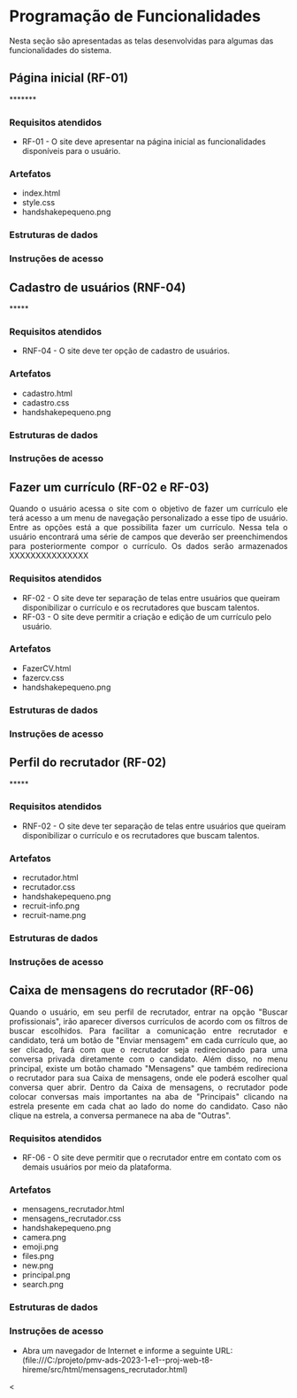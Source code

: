 # Programação de Funcionalidades

Nesta seção são apresentadas as telas desenvolvidas para algumas das funcionalidades do sistema. 

## Página inicial (RF-01)
<div align="justify"> *******
</div>

### Requisitos atendidos
- RF-01 - O site deve apresentar na página inicial as funcionalidades disponíveis para o usuário. 

### Artefatos
- index.html
- style.css
- handshakepequeno.png

### Estruturas de dados

### Instruções de acesso

## Cadastro de usuários (RNF-04)
<div align="justify"> *****
</div>

### Requisitos atendidos
- RNF-04 - O site deve ter opção de cadastro de usuários. 

### Artefatos
- cadastro.html
- cadastro.css
- handshakepequeno.png

### Estruturas de dados

### Instruções de acesso


## Fazer um currículo (RF-02 e RF-03)
<div align="justify"> Quando o usuário acessa o site com o objetivo de fazer um currículo ele terá acesso a um menu de navegação personalizado a esse tipo de usuário. Entre as opções está a que possibilita fazer um currículo. Nessa tela o usuário encontrará uma série de campos que deverão ser preenchimendos para posteriormente compor o currículo. Os dados serão armazenados XXXXXXXXXXXXXXX
</div>

### Requisitos atendidos
- RF-02 - O site deve ter separação de telas entre usuários que queiram disponibilizar o currículo e os recrutadores que buscam talentos. 
- RF-03 - O site deve permitir a criação e edição de um currículo pelo usuário.

### Artefatos
- FazerCV.html
- fazercv.css
- handshakepequeno.png

### Estruturas de dados

### Instruções de acesso


## Perfil do recrutador (RF-02)
<div align="justify"> *****
</div>

### Requisitos atendidos
- RNF-02 - O site deve ter separação de telas entre usuários que queiram disponibilizar o currículo e os recrutadores que buscam talentos. 

### Artefatos
- recrutador.html
- recrutador.css
- handshakepequeno.png
- recruit-info.png
- recruit-name.png

### Estruturas de dados

### Instruções de acesso


## Caixa de mensagens do recrutador (RF-06)
<div align="justify"> Quando o usuário, em seu perfil de recrutador, entrar na opção "Buscar profissionais", irão aparecer diversos currículos de acordo com os filtros de buscar escolhidos. Para facilitar a comunicação entre recrutador e candidato, terá um botão de "Enviar mensagem" em cada currículo que, ao ser clicado, fará com que o recrutador seja redirecionado para uma conversa privada diretamente com o candidato. Além disso, no menu principal, existe um botão chamado "Mensagens" que também redireciona o recrutador para sua Caixa de mensagens, onde ele poderá escolher qual conversa quer abrir. Dentro da Caixa de mensagens, o recrutador pode colocar conversas mais importantes na aba de "Principais" clicando na estrela presente em cada chat ao lado do nome do candidato. Caso não clique na estrela, a conversa permanece na aba de "Outras".  
</div>

### Requisitos atendidos
- RF-06 - O site deve permitir que o recrutador entre em contato com os demais usuários por meio da plataforma. 

### Artefatos
- mensagens_recrutador.html
- mensagens_recrutador.css
- handshakepequeno.png
- camera.png
- emoji.png
- files.png
- new.png
- principal.png
- search.png

### Estruturas de dados

### Instruções de acesso
- Abra um navegador de Internet e informe a seguinte URL: (file:///C:/projeto/pmv-ads-2023-1-e1--proj-web-t8-hireme/src/html/mensagens_recrutador.html)


<
